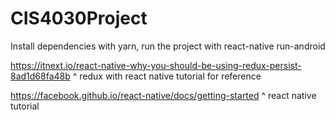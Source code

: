 # CIS4030Project


Install dependencies with yarn, run the project with react-native run-android

https://itnext.io/react-native-why-you-should-be-using-redux-persist-8ad1d68fa48b
^ redux with react native tutorial for reference

https://facebook.github.io/react-native/docs/getting-started
^ react native tutorial